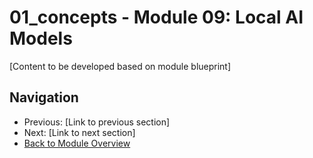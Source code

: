 # 01_concepts - Module 09: Local AI Models

[Content to be developed based on module blueprint]

## Navigation
- Previous: [Link to previous section]
- Next: [Link to next section]
- [Back to Module Overview](README.md)
